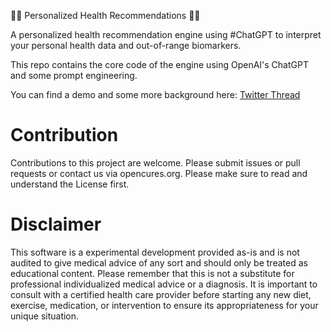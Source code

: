 🧬🚀 Personalized Health Recommendations 🚀🧬

A personalized health recommendation engine using #ChatGPT to interpret your personal health data and out-of-range biomarkers.

This repo contains the core code of the engine using OpenAI's ChatGPT and some prompt engineering.

You can find a demo and some more background here: [Twitter Thread](https://twitter.com/enz0benz0/status/1652998546788958210?s=20)


# Contribution

Contributions to this project are welcome. Please submit issues or pull requests or contact us via opencures.org.
Please make sure to read and understand the License first.

# Disclaimer

This software is a experimental development provided as-is and is not audited to give medical advice of any sort and should only be treated as educational content. Please remember that this is not a substitute for professional individualized medical advice or a diagnosis. It is important to consult with a certified health care provider before starting any new diet, exercise, medication, or intervention to ensure its appropriateness for your unique situation.
